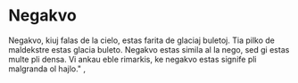 # Negakvo

Negakvo, kiuj falas de la cielo, estas farita de glaciaj buletoj. Tia pilko de
maldekstre estas glacia buleto. Negakvo estas simila al la nego, sed gi estas
multe pli densa. Vi ankau eble rimarkis, ke negakvo estas signife pli malgranda
ol hajlo." ,
